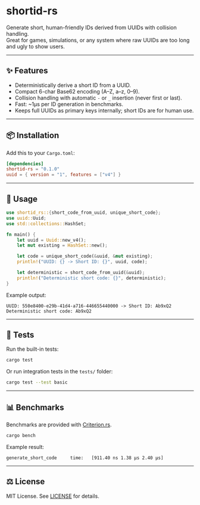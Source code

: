 # shortid-rs

Generate short, human-friendly IDs derived from UUIDs with collision handling.  
Great for games, simulations, or any system where raw UUIDs are too long and ugly to show users.

---

## ✨ Features
- Deterministically derive a short ID from a UUID.
- Compact 6-char Base62 encoding (A–Z, a–z, 0–9).
- Collision handling with automatic `-` or `_` insertion (never first or last).
- Fast: ~1µs per ID generation in benchmarks.
- Keeps full UUIDs as primary keys internally; short IDs are for human use.

---

## 📦 Installation

Add this to your `Cargo.toml`:

```toml
[dependencies]
shortid-rs = "0.1.0"
uuid = { version = "1", features = ["v4"] }
```

---

## 🚀 Usage

```rust
use shortid_rs::{short_code_from_uuid, unique_short_code};
use uuid::Uuid;
use std::collections::HashSet;

fn main() {
    let uuid = Uuid::new_v4();
    let mut existing = HashSet::new();

    let code = unique_short_code(&uuid, &mut existing);
    println!("UUID: {} -> Short ID: {}", uuid, code);

    let deterministic = short_code_from_uuid(&uuid);
    println!("Deterministic short code: {}", deterministic);
}
```

Example output:

```
UUID: 550e8400-e29b-41d4-a716-446655440000 -> Short ID: Ab9xQ2
Deterministic short code: Ab9xQ2
```

---

## 🧪 Tests

Run the built-in tests:

```bash
cargo test
```

Or run integration tests in the `tests/` folder:

```bash
cargo test --test basic
```

---

## 📊 Benchmarks

Benchmarks are provided with [Criterion.rs](https://bheisler.github.io/criterion.rs/book/).

```bash
cargo bench
```

Example result:

```
generate_short_code     time:   [911.40 ns 1.38 µs 2.40 µs]
```

---

## ⚖️ License

MIT License. See [LICENSE](LICENSE) for details.
